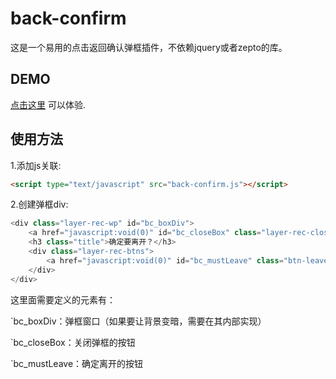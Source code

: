 # back-confirm

这是一个易用的点击返回确认弹框插件，不依赖jquery或者zepto的库。


## DEMO 
 [点击这里](https://derekchou.com/lab/back-firm/index.html) 可以体验.

## 使用方法

1.添加js关联:
```html
<script type="text/javascript" src="back-confirm.js"></script>
```
2.创建弹框div:
```javascript
<div class="layer-rec-wp" id="bc_boxDiv">
	<a href="javascript:void(0)" id="bc_closeBox" class="layer-rec-close"></a>
	<h3 class="title">确定要离开？</h3>
	<div class="layer-rec-btns">
		<a href="javascript:void(0)" id="bc_mustLeave" class="btn-leave">仍要离开</a>
	</div>
</div>
```

这里面需要定义的元素有：

`bc_boxDiv：弹框窗口（如果要让背景变暗，需要在其内部实现）

`bc_closeBox：关闭弹框的按钮

`bc_mustLeave：确定离开的按钮

